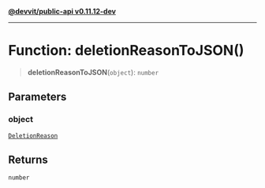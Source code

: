 [**@devvit/public-api v0.11.12-dev**](../../../../README.md)

---

# Function: deletionReasonToJSON()

> **deletionReasonToJSON**(`object`): `number`

## Parameters

### object

[`DeletionReason`](../../../../enumerations/DeletionReason.md)

## Returns

`number`
